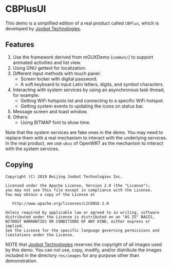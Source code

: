 # CBPlusUI

This demo is a simplified edition of a real product called `CBPlus`,
which is developed by [Joobot Technologies].

## Features

1. Use the framework derived from mGUXDemo (`common/`) to support
animated activities and list view.
1. Using GNU gettext for localization.
1. Different input methods with touch panel:
   * Screen locker with digital password.
   * A soft keyboard to input Latin letters, digits, and symbol characters.
1. Interacting with system services by using an asynchronous task thread,
for example:
   * Getting WiFi hotspots list and connecting to a specific WiFi hotspot.
   * Getting system events to updating the icons on status bar.
1. Message screen and toast window.
1. Others:
   * Using BITMAP font to show time.

Note that the system services are fake ones in the demo. You may need
to replace them with a real mechanism to interact with the underlying
services. In the real product, we use `ubus` of OpenWRT as the
mechanism to interact with the system services.

## Copying

    Copyright (C) 2019 Beijing Joobot Technologies Inc.

    Licensed under the Apache License, Version 2.0 (the "License");
    you may not use this file except in compliance with the License.
    You may obtain a copy of the License at

       http://www.apache.org/licenses/LICENSE-2.0

    Unless required by applicable law or agreed to in writing, software
    distributed under the License is distributed on an "AS IS" BASIS,
    WITHOUT WARRANTIES OR CONDITIONS OF ANY KIND, either express or implied.
    See the License for the specific language governing permissions and
    limitations under the License.

NOTE that [Joobot Technologies] reserves the copyright of
all images used by this demo. You can not use, copy, modify,
and/or distribute the images included in the directory
`res/images` for any purpose other than demonstration.

[Joobot Technologies]: https://www.joobot.com

